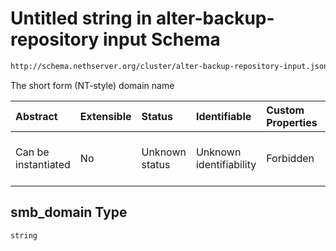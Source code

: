 # Untitled string in alter-backup-repository input Schema

```txt
http://schema.nethserver.org/cluster/alter-backup-repository-input.json#/$defs/smb_parameters/properties/smb_domain
```

The short form (NT-style) domain name

| Abstract            | Extensible | Status         | Identifiable            | Custom Properties | Additional Properties | Access Restrictions | Defined In                                                                                                |
| :------------------ | :--------- | :------------- | :---------------------- | :---------------- | :-------------------- | :------------------ | :-------------------------------------------------------------------------------------------------------- |
| Can be instantiated | No         | Unknown status | Unknown identifiability | Forbidden         | Allowed               | none                | [alter-backup-repository-input.json\*](cluster/alter-backup-repository-input.json "open original schema") |

## smb\_domain Type

`string`
